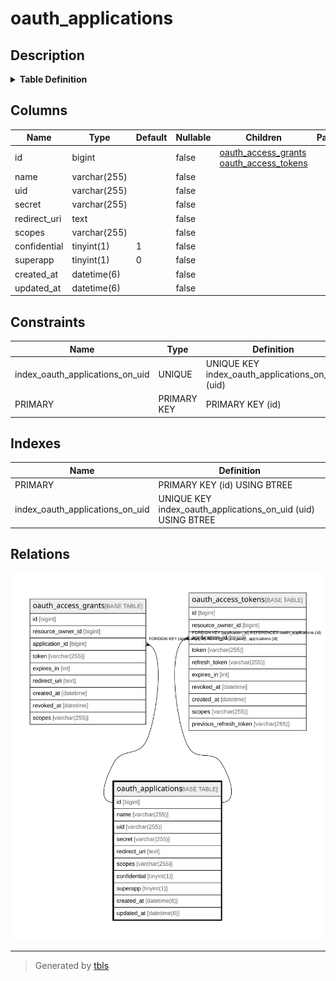 # oauth_applications

## Description

<details>
<summary><strong>Table Definition</strong></summary>

```sql
CREATE TABLE `oauth_applications` (
  `id` bigint NOT NULL AUTO_INCREMENT,
  `name` varchar(255) NOT NULL,
  `uid` varchar(255) NOT NULL,
  `secret` varchar(255) NOT NULL,
  `redirect_uri` text NOT NULL,
  `scopes` varchar(255) NOT NULL DEFAULT '',
  `confidential` tinyint(1) NOT NULL DEFAULT '1',
  `superapp` tinyint(1) NOT NULL DEFAULT '0',
  `created_at` datetime(6) NOT NULL,
  `updated_at` datetime(6) NOT NULL,
  PRIMARY KEY (`id`),
  UNIQUE KEY `index_oauth_applications_on_uid` (`uid`)
) ENGINE=InnoDB AUTO_INCREMENT=2 DEFAULT CHARSET=utf8mb4 COLLATE=utf8mb4_0900_ai_ci
```

</details>

## Columns

| Name         | Type         | Default | Nullable | Children                                                                                    | Parents | Comment |
| ------------ | ------------ | ------- | -------- | ------------------------------------------------------------------------------------------- | ------- | ------- |
| id           | bigint       |         | false    | [oauth_access_grants](oauth_access_grants.md) [oauth_access_tokens](oauth_access_tokens.md) |         |         |
| name         | varchar(255) |         | false    |                                                                                             |         |         |
| uid          | varchar(255) |         | false    |                                                                                             |         |         |
| secret       | varchar(255) |         | false    |                                                                                             |         |         |
| redirect_uri | text         |         | false    |                                                                                             |         |         |
| scopes       | varchar(255) |         | false    |                                                                                             |         |         |
| confidential | tinyint(1)   | 1       | false    |                                                                                             |         |         |
| superapp     | tinyint(1)   | 0       | false    |                                                                                             |         |         |
| created_at   | datetime(6)  |         | false    |                                                                                             |         |         |
| updated_at   | datetime(6)  |         | false    |                                                                                             |         |         |

## Constraints

| Name                            | Type        | Definition                                       |
| ------------------------------- | ----------- | ------------------------------------------------ |
| index_oauth_applications_on_uid | UNIQUE      | UNIQUE KEY index_oauth_applications_on_uid (uid) |
| PRIMARY                         | PRIMARY KEY | PRIMARY KEY (id)                                 |

## Indexes

| Name                            | Definition                                                   |
| ------------------------------- | ------------------------------------------------------------ |
| PRIMARY                         | PRIMARY KEY (id) USING BTREE                                 |
| index_oauth_applications_on_uid | UNIQUE KEY index_oauth_applications_on_uid (uid) USING BTREE |

## Relations

![er](oauth_applications.svg)

---

> Generated by [tbls](https://github.com/k1LoW/tbls)
